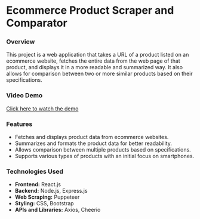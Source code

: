 # Ecommerce Product Scraper and Comparator

### Overview

This project is a web application that takes a URL of a product listed on an ecommerce website, fetches the entire data from the web page of that product, and displays it in a more readable and summarized way. It also allows for comparison between two or more similar products based on their specifications.

### Video Demo
[Click here to watch the demo](./website-scraping.mp4)

### Features

- Fetches and displays product data from ecommerce websites.
- Summarizes and formats the product data for better readability.
- Allows comparison between multiple products based on specifications.
- Supports various types of products with an initial focus on smartphones.

### Technologies Used

- **Frontend:** React.js
- **Backend:** Node.js, Express.js
- **Web Scraping:** Puppeteer
- **Styling:** CSS, Bootstrap
- **APIs and Libraries:** Axios, Cheerio
